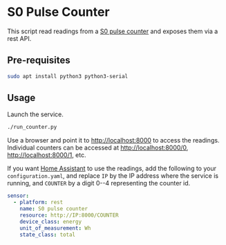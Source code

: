 # S0 Pulse Counter

This script read readings from a [S0 pulse counter](https://www.sossolutions.nl/5-kanaals-s0-pulse-meter-op-usb)
and exposes them via a rest API.

## Pre-requisites

```sh
sudo apt install python3 python3-serial
```

## Usage

Launch the service.

```sh
./run_counter.py
```

Use a browser and point it to <http://localhost:8000> to access the readings.
Individual counters can be accessed at <http://localhost:8000/0>,
<http://localhost:8000/1>, etc.

If you want [Home
Assistant](https://www.home-assistant.io/integrations/sensor.rest) to use
the readings, add the following to your `configuration.yaml`, and replace
`IP` by the IP address where the service is running, and `COUNTER` by a
digit 0--4 representing the counter id.

```yaml
sensor:
  - platform: rest
    name: S0 pulse counter
    resource: http://IP:8000/COUNTER
    device_class: energy
    unit_of_measurement: Wh
    state_class: total
```
